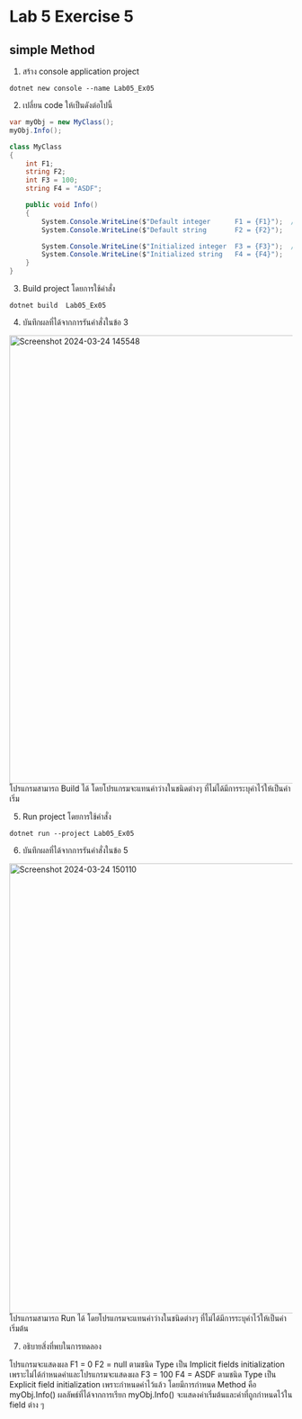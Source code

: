 # Lab 5 Exercise 5

## simple Method


1. สร้าง console application project

```
dotnet new console --name Lab05_Ex05
```
2. เปลี่ยน code ให้เป็นดังต่อไปนี้

```cs
var myObj = new MyClass();
myObj.Info();

class MyClass
{
    int F1;
    string F2;
    int F3 = 100;
    string F4 = "ASDF";

    public void Info()
    {
        System.Console.WriteLine($"Default integer      F1 = {F1}");  //Implicit fields initialization
        System.Console.WriteLine($"Default string       F2 = {F2}");

        System.Console.WriteLine($"Initialized integer  F3 = {F3}");  //Explicit field initialization
        System.Console.WriteLine($"Initialized string   F4 = {F4}");
    } 
}
```

3. Build project โดยการใช้คำสั่ง

```
dotnet build  Lab05_Ex05
```

4. บันทึกผลที่ได้จากการรันคำสั่งในข้อ 3
<img width="797" alt="Screenshot 2024-03-24 145548" src="https://github.com/SuphawadiP/03376836-OOP-2566-Lab-05/assets/144196049/b28352ca-31c0-48cc-8517-cf4f65fd27e3">
โปรแกรมสามารถ Build ได้ โดยโปรแกรมจะแทนค่าว่างในชนิดต่างๆ ที่ไม่ได้มีการระบุค่าไว้ให้เป็นค่าเริ่ม

5. Run project โดยการใช้คำสั่ง

```
dotnet run --project Lab05_Ex05
```

6. บันทึกผลที่ได้จากการรันคำสั่งในข้อ 5
<img width="800" alt="Screenshot 2024-03-24 150110" src="https://github.com/SuphawadiP/03376836-OOP-2566-Lab-05/assets/144196049/59edc138-319d-491f-a232-07ae4c00cd63">
โปรแกรมสามารถ Run ได้ โดยโปรแกรมจะแทนค่าว่างในชนิดต่างๆ ที่ไม่ได้มีการระบุค่าไว้ให้เป็นค่าเริ่มต้น

7. อธิบายสิ่งที่พบในการทดลอง

โปรแกรมจะแสดงผล F1 = 0 F2 = null ตามชนิด Type เป็น Implicit fields initialization เพราะไม่ได้กำหนดค่าและโปรแกรมจะแสดงผล F3 = 100 F4 = ASDF ตามชนิด Type เป็น Explicit field initialization เพราะกำหนดค่าไว้แล้ว โดยมีการกำหนด Method คือ myObj.Info() ผลลัพธ์ที่ได้จากการเรียก myObj.Info() จะแสดงค่าเริ่มต้นและค่าที่ถูกกำหนดไว้ใน field ต่าง ๆ
